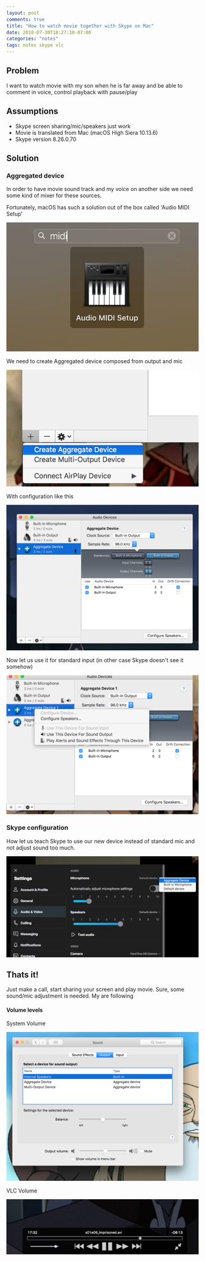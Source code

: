 ```yaml
---
layout: post
comments: true
title: "How to watch movie together with Skype on Mac"
date: 2018-07-30T18:27:10-07:00
categories: "notes"
tags: notes skype vlc
---
```

## Problem
I want to watch movie with my son when he is far away and be able to comment in voice, control playback with pause/play

## Assumptions
+ Skype screen sharing/mic/speakers just work
+ Movie is translated from Mac (macOS High Siera 10.13.6)
+ Skype version 8.26.0.70

## Solution
### Aggregated device
In order to have movie sound track and my voice on another side we need some kind of mixer for these sources.

Fortunately, macOS has such a solution out of the box called 'Audio MIDI Setup'

![Audio MIDI Setup Icon](/assets/audio_midi_setup_icon.png)

We need to create Aggregated device composed from output and mic

![Create Aggregated Device](/assets/create_aggregate_device.png)

With configuration like this

![Aggregated Device Configuration](/assets/aggregate_device_configuration.png)

Now let us use it for standard input (in other case Skype doesn't see it somehow)

![Use Aggregated Device for Input](/assets/use_device_for_input.png)


### Skype configuration
How let us teach Skype to use our new device instead of standard mic and not adjust sound too much.

![Skype Configuration](/assets/skype_mic_configuration.png)

## Thats it!
Just make a call, start sharing your screen and play movie.
Sure, some sound/mic adjustment is needed.
My are following

#### Volume levels

System Volume

![System Volume](/assets/system_volume_level.png)

VLC Volume

![VLC Volume](/assets/vlc_volume_level.png)
